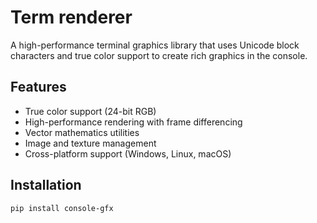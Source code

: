 # Term renderer

A high-performance terminal graphics library that uses Unicode block characters and true color support to create rich graphics in the console.

## Features

- True color support (24-bit RGB)
- High-performance rendering with frame differencing
- Vector mathematics utilities
- Image and texture management
- Cross-platform support (Windows, Linux, macOS)

## Installation

```bash
pip install console-gfx
```
